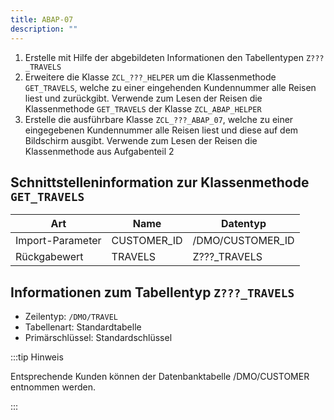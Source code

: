 ```yaml
---
title: ABAP-07
description: ""
---
```


1. Erstelle mit Hilfe der abgebildeten Informationen den Tabellentypen `Z???_TRAVELS`
2. Erweitere die Klasse `ZCL_???_HELPER` um die Klassenmethode `GET_TRAVELS`, welche zu einer eingehenden Kundennummer alle Reisen liest und zurückgibt. Verwende zum Lesen der Reisen die Klassenmethode `GET_TRAVELS` der Klasse `ZCL_ABAP_HELPER`
3. Erstelle die ausführbare Klasse `ZCL_???_ABAP_07`, welche zu einer eingegebenen Kundennummer alle Reisen liest und diese auf dem Bildschirm ausgibt. Verwende zum Lesen der Reisen die Klassenmethode aus Aufgabenteil 2

## Schnittstelleninformation zur Klassenmethode `GET_TRAVELS`

| Art              | Name        | Datentyp         |
| ---------------- | ----------- | ---------------- |
| Import-Parameter | CUSTOMER_ID | /DMO/CUSTOMER_ID |
| Rückgabewert     | TRAVELS     | Z???_TRAVELS     |

## Informationen zum Tabellentyp `Z???_TRAVELS`

- Zeilentyp: `/DMO/TRAVEL`
- Tabellenart: Standardtabelle
- Primärschlüssel: Standardschlüssel

:::tip Hinweis

Entsprechende Kunden können der Datenbanktabelle /DMO/CUSTOMER entnommen werden.

:::
